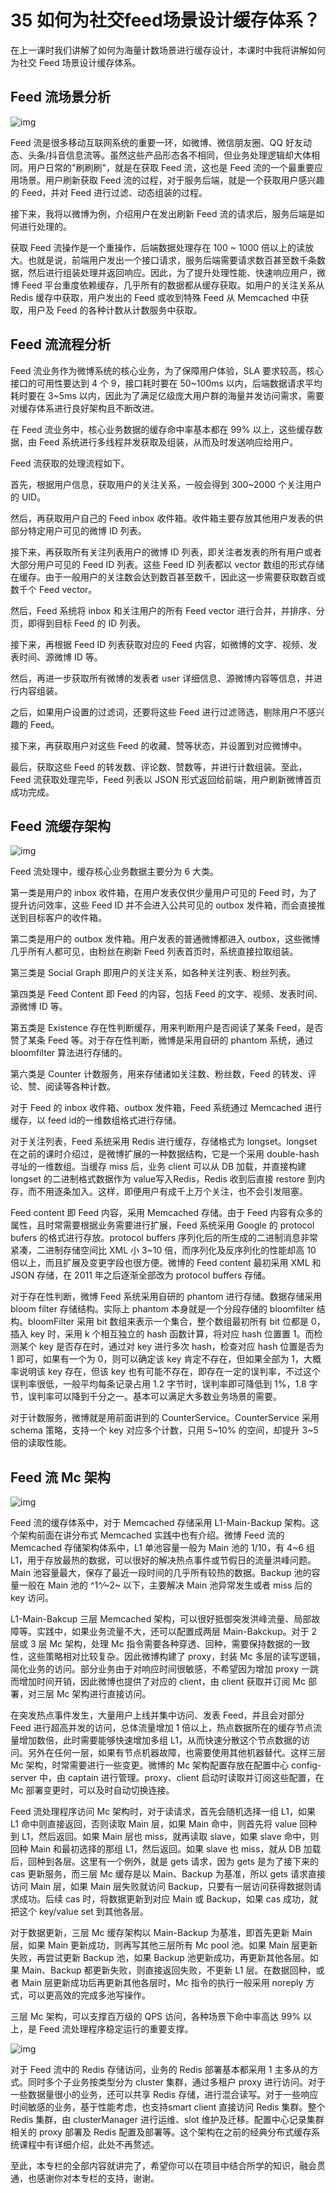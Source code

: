 # 35 如何为社交feed场景设计缓存体系？

在上一课时我们讲解了如何为海量计数场景进行缓存设计，本课时中我将讲解如何为社交
Feed 场景设计缓存体系。

## Feed 流场景分析

![img](assets/Cgq2xl4LEmmAXJ3OAAEdlJkp5jU865.png)

Feed 流是很多移动互联网系统的重要一环，如微博、微信朋友圈、QQ
好友动态、头条/抖音信息流等。虽然这些产品形态各不相同，但业务处理逻辑却大体相同。用户日常的"刷刷刷"，就是在获取
Feed 流，这也是 Feed 流的一个最重要应用场景。用户刷新获取 Feed
流的过程，对于服务后端，就是一个获取用户感兴趣的 Feed，并对 Feed
进行过滤、动态组装的过程。

接下来，我将以微博为例，介绍用户在发出刷新 Feed
流的请求后，服务后端是如何进行处理的。

获取 Feed 流操作是一个重操作，后端数据处理存在 100 \~ 1000
倍以上的读放大。也就是说，前端用户发出一个接口请求，服务后端需要请求数百甚至数千条数据，然后进行组装处理并返回响应。因此，为了提升处理性能、快速响应用户，微博
Feed 平台重度依赖缓存，几乎所有的数据都从缓存获取。如用户的关注关系从
Redis 缓存中获取，用户发出的 Feed 或收到特殊 Feed 从 Memcached
中获取，用户及 Feed 的各种计数从计数服务中获取。

## Feed 流流程分析

Feed 流业务作为微博系统的核心业务，为了保障用户体验，SLA
要求较高，核心接口的可用性要达到 4 个 9，接口耗时要在 50\~100ms
以内，后端数据请求平均耗时要在 3\~5ms
以内，因此为了满足亿级庞大用户群的海量并发访问需求，需要对缓存体系进行良好架构且不断改进。

在 Feed 流业务中，核心业务数据的缓存命中率基本都在 99%
以上，这些缓存数据，由 Feed
系统进行多线程并发获取及组装，从而及时发送响应给用户。

Feed 流获取的处理流程如下。

首先，根据用户信息，获取用户的关注关系，一般会得到 300\~2000
个关注用户的 UID。

然后，再获取用户自己的 Feed inbox
收件箱。收件箱主要存放其他用户发表的供部分特定用户可见的微博 ID 列表。

接下来，再获取所有关注列表用户的微博 ID
列表，即关注者发表的所有用户或者大部分用户可见的 Feed ID 列表。这些 Feed
ID 列表都以 vector
数组的形式存储在缓存。由于一般用户的关注数会达到数百甚至数千，因此这一步需要获取数百或数千个
Feed vector。

然后，Feed 系统将 inbox 和关注用户的所有 Feed vector
进行合并，并排序、分页，即得到目标 Feed 的 ID 列表。

接下来，再根据 Feed ID 列表获取对应的 Feed
内容，如微博的文字、视频、发表时间、源微博 ID 等。

然后，再进一步获取所有微博的发表者 user
详细信息、源微博内容等信息，并进行内容组装。

之后，如果用户设置的过滤词，还要将这些 Feed
进行过滤筛选，剔除用户不感兴趣的 Feed。

接下来，再获取用户对这些 Feed 的收藏、赞等状态，并设置到对应微博中。

最后，获取这些 Feed 的转发数、评论数、赞数等，并进行计数组装。至此，Feed
流获取处理完毕，Feed 列表以 JSON
形式返回给前端，用户刷新微博首页成功完成。

## Feed 流缓存架构

![img](assets/Cgq2xl4LEueAOUovAAFz9DMRMjI145.png)

Feed 流处理中，缓存核心业务数据主要分为 6 大类。

第一类是用户的 inbox 收件箱，在用户发表仅供少量用户可见的 Feed
时，为了提升访问效率，这些 Feed ID 并不会进入公共可见的 outbox
发件箱，而会直接推送到目标客户的收件箱。

第二类是用户的 outbox 发件箱。用户发表的普通微博都进入
outbox，这些微博几乎所有人都可见，由粉丝在刷新 Feed
列表首页时，系统直接拉取组装。

第三类是 Social Graph 即用户的关注关系，如各种关注列表、粉丝列表。

第四类是 Feed Content 即 Feed 的内容，包括 Feed
的文字、视频、发表时间、源微博 ID 等。

第五类是 Existence 存在性判断缓存，用来判断用户是否阅读了某条
Feed，是否赞了某条 Feed 等。对于存在性判断，微博是采用自研的 phantom
系统，通过 bloomfilter 算法进行存储的。

第六类是 Counter 计数服务，用来存储诸如关注数、粉丝数，Feed
的转发、评论、赞、阅读等各种计数。

对于 Feed 的 inbox 收件箱、outbox 发件箱，Feed 系统通过 Memcached
进行缓存，以 feed id的一维数组格式进行存储。

对于关注列表，Feed 系统采用 Redis 进行缓存，存储格式为 longset。longset
在之前的课时介绍过，是微博扩展的一种数据结构，它是一个采用 double-hash
寻址的一维数组。当缓存 miss 后，业务 client 可以从 DB 加载，并直接构建
longset 的二进制格式数据作为 value写入Redis，Redis 收到后直接 restore
到内存，而不用逐条加入。这样，即便用户有成千上万个关注，也不会引发阻塞。

Feed content 即 Feed 内容，采用 Memcached 存储。由于 Feed
内容有众多的属性，且时常需要根据业务需要进行扩展，Feed 系统采用 Google
的 protocol bufers 的格式进行存放。protocol buffers
序列化后的所生成的二进制消息非常紧凑，二进制存储空间比 XML 小 3\~10
倍，而序列化及反序列化的性能却高 10
倍以上，而且扩展及变更字段也很方便。微博的 Feed content 最初采用 XML 和
JSON 存储，在 2011 年之后逐渐全部改为 protocol buffers 存储。

对于存在性判断，微博 Feed 系统采用自研的 phantom 进行存储。数据存储采用
bloom filter 存储结构。实际上 phantom 本身就是一个分段存储的 bloomfilter
结构。bloomFilter 采用 bit 数组来表示一个集合，整个数组最初所有 bit
位都是 0，插入 key 时，采用 k 个相互独立的 hash 函数计算，将对应 hash
位置置 1。而检测某个 key 是否存在时，通过对 key 进行多次 hash，检查对应
hash 位置是否为 1 即可，如果有一个为 0，则可以确定该 key
肯定不存在，但如果全部为 1，大概率说明该 key 存在，但该 key
也有可能不存在，即存在一定的误判率，不过这个误判率很低，一般平均每条记录占用
1.2 字节时，误判率即可降低到 1%，1.8
字节，误判率可以降到千分之一。基本可以满足大多数业务场景的需要。

对于计数服务，微博就是用前面讲到的 CounterService。CounterService 采用
schema 策略，支持一个 key 对应多个计数，只用 5\~10% 的空间，却提升 3\~5
倍的读取性能。

## Feed 流 Mc 架构

![img](assets/CgpOIF4LE3qAe-3lAAFLS6lCa2I412.png)

Feed 流的缓存体系中，对于 Memcached 存储采用 L1-Main-Backup
架构。这个架构前面在讲分布式 Memcached 实践中也有介绍。微博 Feed 流的
Memcached 存储架构体系中，L1 单池容量一般为 Main 池的 1/10，有 4\~6 组
L1，用于存放最热的数据，可以很好的解决热点事件或节假日的流量洪峰问题。Main
池容量最大，保存了最近一段时间的几乎所有较热的数据。Backup
池的容量一般在 Main 池的 ^1^⁄~2~ 以下，主要解决 Main 池异常发生或者 miss
后的 key 访问。

L1-Main-Bakcup 三层 Memcached
架构，可以很好抵御突发洪峰流量、局部故障等。实践中，如果业务流量不大，还可以配置成两层
Main-Bakckup。对于 2 层或 3 层 Mc 架构，处理 Mc
指令需要各种穿透、回种，需要保持数据的一致性，这些策略相对比较复杂。因此微博构建了
proxy，封装 Mc
多层的读写逻辑，简化业务的访问。部分业务由于对响应时间很敏感，不希望因为增加
proxy 一跳而增加时间开销，因此微博也提供了对应的 client，由 client
获取并订阅 Mc 部署，对三层 Mc 架构进行直接访问。

在突发热点事件发生，大量用户上线并集中访问、发表 Feed，并且会对部分 Feed
进行超高并发的访问，总体流量增加 1
倍以上，热点数据所在的缓存节点流量增加数倍，此时需要能够快速增加多组
L1，从而快速分散这个节点数据的访问。另外在任何一层，如果有节点机器故障，也需要使用其他机器替代。这样三层
Mc 架构，时常需要进行一些变更。微博的 Mc 架构配置存放在配置中心
config-server 中，由 captain 进行管理。proxy、client
启动时读取并订阅这些配置，在 Mc 部署变更时，可以及时自动切换连接。

Feed 流处理程序访问 Mc 架构时，对于读请求，首先会随机选择一组 L1，如果
L1 命中则直接返回，否则读取 Main 层，如果 Main 命中，则首先将 value
回种到 L1，然后返回。如果 Main 层也 miss，就再读取 slave，如果 slave
命中，则回种 Main 和最初选择的那组 L1，然后返回。如果 slave 也
miss，就从 DB 加载后，回种到各层。这里有一个例外，就是 gets 请求，因为
gets 是为了接下来的 cas 更新服务，而三层 Mc 缓存是以 Main、Backup
为基准，所以 gets 请求直接访问 Main 层，如果 Main 层失败就访问
Backup，只要有一层访问获得数据则请求成功。后续 cas 时，将数据更新到对应
Main 或 Backup，如果 cas 成功，就把这个 key/value set 到其他各层。

对于数据更新，三层 Mc 缓存架构以 Main-Backup 为基准，即首先更新 Main
层，如果 Main 更新成功，则再写其他三层所有 Mc pool 池。如果 Main
层更新失败，再尝试更新 Backup 池，如果 Backup
池更新成功，再更新其他各层。如果 Main、Backup
都更新失败，则直接返回失败，不更新 L1 层。在数据回种，或者 Main
层更新成功后再更新其他各层时，Mc 指令的执行一般采用 noreply
方式，可以更高效的完成多池写操作。

三层 Mc 架构，可以支撑百万级的 QPS 访问，各种场景下命中率高达 99%
以上，是 Feed 流处理程序稳定运行的重要支撑。

![img](assets/Cgq2xl4LE-eAT7CWAAGGTJkg_zY368.png)

对于 Feed 流中的 Redis 存储访问，业务的 Redis 部署基本都采用 1
主多从的方式。同时多个子业务按类型分为 cluster 集群，通过多租户 proxy
进行访问。对于一些数据量很小的业务，还可以共享 Redis
存储，进行混合读写。对于一些响应时间敏感的业务，基于性能考虑，也支持smart
client 直接访问 Redis 集群。整个 Redis 集群，由 clusterManager
进行运维、slot 维护及迁移。配置中心记录集群相关的 proxy 部署及 Redis
配置及部署等。这个架构在之前的经典分布式缓存系统课程中有详细介绍，此处不再赘述。

至此，本专栏的全部内容就讲完了，希望你可以在项目中结合所学的知识，融会贯通，也感谢你对本专栏的支持，谢谢。
